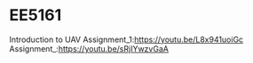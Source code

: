 # EE5161
Introduction to UAV
Assignment_1:https://youtu.be/L8x941uoiGc
Assignment_:https://youtu.be/sRjIYwzvGaA
